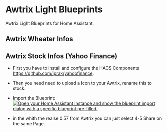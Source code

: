 # Awtrix Light Blueprints
Awtrix Light Blueprints for Home Assistant.

## Awtrix Wheater Infos


## Awtrix Stock Infos (Yahoo Finance)

- First you have to install and configure  the HACS Components https://github.com/iprak/yahoofinance. 
- Then you need need to upload a Icon to your Awtrix, rename this to stock.

- Import the Blueprint: <a href="https://my.home-assistant.io/redirect/blueprint_import/?blueprint_url=https%3A%2F%2Fgithub.com%2Fmichelnet%2Fawtrix-light-blueprints%2Fblob%2Fmain%2Fautomation%2Fawtrix_stock.yaml" target="_blank"><img src="https://my.home-assistant.io/badges/blueprint_import.svg" alt="Open your Home Assistant instance and show the blueprint import dialog with a specific blueprint pre-filled." /></a>

- in the whith the realse 0.57 from Awtrix you can just select 4-5 Share on the same Page. 
